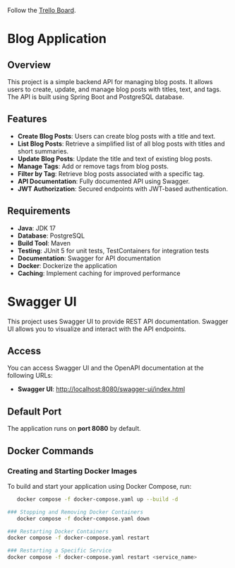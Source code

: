 Follow the [Trello Board](https://trello.com/b/iAlaRmK6/blog-application).

# Blog Application

## Overview

This project is a simple backend API for managing blog posts. It allows users to create, update, and manage blog posts with titles, text, and tags. The API is built using Spring Boot and PostgreSQL database.

## Features

- **Create Blog Posts**: Users can create blog posts with a title and text.
- **List Blog Posts**: Retrieve a simplified list of all blog posts with titles and short summaries.
- **Update Blog Posts**: Update the title and text of existing blog posts.
- **Manage Tags**: Add or remove tags from blog posts.
- **Filter by Tag**: Retrieve blog posts associated with a specific tag.
- **API Documentation**: Fully documented API using Swagger.
- **JWT Authorization**: Secured endpoints with JWT-based authentication.

## Requirements

- **Java**: JDK 17
- **Database**: PostgreSQL
- **Build Tool**: Maven
- **Testing**: JUnit 5 for unit tests, TestContainers for integration tests
- **Documentation**: Swagger for API documentation
- **Docker**: Dockerize the application
- **Caching**: Implement caching for improved performance

# Swagger UI

This project uses Swagger UI to provide REST API documentation. Swagger UI allows you to visualize and interact with the API endpoints.

## Access

You can access Swagger UI and the OpenAPI documentation at the following URLs:

- **Swagger UI**: [http://localhost:8080/swagger-ui/index.html](http://localhost:8080/swagger-ui/index.html)

## Default Port

The application runs on **port 8080** by default.

## Docker Commands

### Creating and Starting Docker Images

To build and start your application using Docker Compose, run:

```bash
   docker compose -f docker-compose.yaml up --build -d

### Stopping and Removing Docker Containers
   docker compose -f docker-compose.yaml down

### Restarting Docker Containers
docker compose -f docker-compose.yaml restart

### Restarting a Specific Service
docker compose -f docker-compose.yaml restart <service_name>


